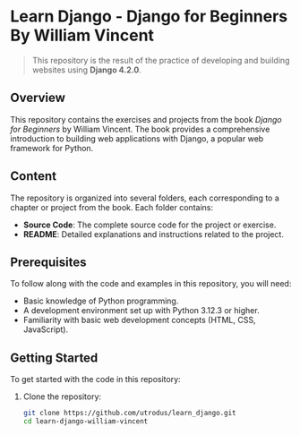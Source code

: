 # Learn Django - Django for Beginners By William Vincent

> This repository is the result of the practice of developing and building websites using **Django 4.2.0**.

## Overview

This repository contains the exercises and projects from the book *Django for Beginners* by William Vincent. The book provides a comprehensive introduction to building web applications with Django, a popular web framework for Python.

## Content

The repository is organized into several folders, each corresponding to a chapter or project from the book. Each folder contains:

- **Source Code**: The complete source code for the project or exercise.
- **README**: Detailed explanations and instructions related to the project.

## Prerequisites

To follow along with the code and examples in this repository, you will need:

- Basic knowledge of Python programming.
- A development environment set up with Python 3.12.3 or higher.
- Familiarity with basic web development concepts (HTML, CSS, JavaScript).

## Getting Started

To get started with the code in this repository:

1. Clone the repository:
   ```bash
   git clone https://github.com/utrodus/learn_django.git
   cd learn-django-william-vincent
